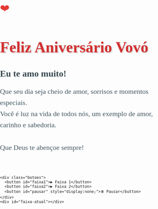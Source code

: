<!DOCTYPE html>
<html lang="pt-BR">
<head>
  <meta charset="UTF-8">
  <meta name="viewport" content="width=device-width, initial-scale=1.0">
  <title>Feliz Aniversário Vovó</title>
  <style>
    body {
      margin: 0;
      padding: 0;
      background: url('WhatsApp Image 2025-06-15 at 21.42.27.jpeg') no-repeat center center fixed;
      background-size: cover;
      font-family: 'Dancing Script', cursive;
      display: flex;
      align-items: center;
      justify-content: center;
      flex-direction: column;
      height: 100vh;
    }

    .cartaz {
      background: rgba(255, 255, 255, 0.75);
      border-radius: 20px;
      padding: 30px 50px;
      box-shadow: 0 8px 32px rgba(0,0,0,0.3);
      backdrop-filter: blur(10px);
      text-align: center;
      max-width: 600px;
    }

    .cartaz h1 {
      color: #d32f2f;
      font-size: 48px;
      margin-bottom: 10px;
      text-shadow: 2px 2px 4px rgba(0,0,0,0.2);
    }

    .cartaz h2 {
      color: #37474f;
      font-size: 28px;
      margin-bottom: 20px;
    }

    .cartaz p {
      color: #455a64;
      font-size: 22px;
      line-height: 1.6;
    }

    .coracao {
      font-size: 30px;
      color: #e53935;
      margin-bottom: 10px;
    }

    .botoes {
      margin-top: 20px;
    }

    .botoes button {
      margin: 5px;
      padding: 8px 16px;
      border: none;
      border-radius: 10px;
      background-color: #2980b9;
      color: white;
      cursor: pointer;
      font-family: 'Dancing Script', cursive;
      font-size: 18px;
      box-shadow: 0 2px 8px rgba(0,0,0,0.2);
      transition: background 0.3s;
    }

    .botoes button:hover {
      background-color: #2573a6;
    }

    .botoes button:disabled {
      background: #b2bec3;
      cursor: not-allowed;
    }

    #faixa-atual {
      margin-top: 10px;
      color: #37474f;
      font-weight: bold;
      font-size: 18px;
    }
  </style>
</head>
<body>

  <div class="cartaz">
    <div class="coracao">❤️🎂🎈</div>
    <h1>Feliz Aniversário Vovó</h1>
    <h2>Eu te amo muito!</h2>
    <p>
      Que seu dia seja cheio de amor, sorrisos e momentos especiais.<br>
      Você é luz na vida de todos nós, um exemplo de amor, carinho e sabedoria.<br><br>
      Que Deus te abençoe sempre! 💖
    </p>
    <div class="coracao">🎉💖🎁</div>

    <div class="botoes">
      <button id="faixa1">▶️ Faixa 1</button>
      <button id="faixa2">▶️ Faixa 2</button>
      <button id="pausar" style="display:none;">⏸️ Pausar</button>
    </div>
    <div id="faixa-atual"></div>
  </div>

  <audio id="audio-faixa1" src="AUDIO-2025-06-16-07-54-18.m4a"></audio>
  <audio id="audio-faixa2" src="AUDIO-2025-06-16-07-54-56.m4a"></audio>

  <script>
    const btnFaixa1 = document.getElementById('faixa1');
    const btnFaixa2 = document.getElementById('faixa2');
    const btnPausar = document.getElementById('pausar');
    const faixaAtual = document.getElementById('faixa-atual');
    const audio1 = document.getElementById('audio-faixa1');
    const audio2 = document.getElementById('audio-faixa2');

    let audioTocando = null;

    function tocarFaixa(audio, nome) {
      if (audioTocando && audioTocando !== audio) {
        audioTocando.pause();
        audioTocando.currentTime = 0;
      }
      audio.play();
      audioTocando = audio;
      faixaAtual.textContent = `Tocando: ${nome}`;
      btnPausar.style.display = 'inline-block';
    }

    btnFaixa1.addEventListener('click', () => tocarFaixa(audio1, 'Faixa 1'));
    btnFaixa2.addEventListener('click', () => tocarFaixa(audio2, 'Faixa 2'));

    btnPausar.addEventListener('click', () => {
      if (audioTocando) {
        audioTocando.pause();
        faixaAtual.textContent = '';
        btnPausar.style.display = 'none';
      }
    });

    [audio1, audio2].forEach(audio => {
      audio.addEventListener('ended', () => {
        faixaAtual.textContent = '';
        btnPausar.style.display = 'none';
        audioTocando = null;
      });
    });
  </script>

</body>
</html>
